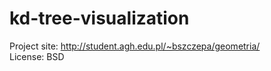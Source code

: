 kd-tree-visualization
=====================

Project site: http://student.agh.edu.pl/~bszczepa/geometria/  
License: BSD
